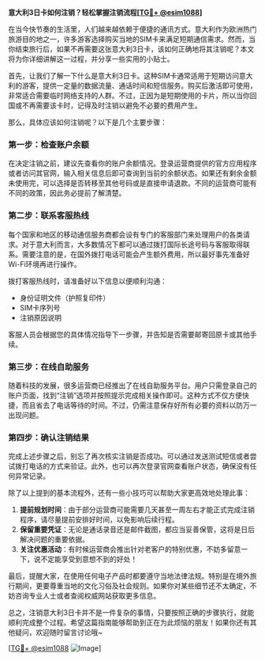**意大利3日卡如何注销？轻松掌握注销流程[[TG💪+ @esim1088](https://t.me/s/esim1088)]**

在当今快节奏的生活里，人们越来越依赖于便捷的通讯方式。意大利作为欧洲热门旅游目的地之一，许多游客选择购买当地的SIM卡来满足短期通信需求。然而，当你结束旅行后，如果不再需要这张意大利3日卡，该如何正确地将其注销呢？本文将为你详细讲解这一过程，并分享一些实用的小贴士。

首先，让我们了解一下什么是意大利3日卡。这种SIM卡通常适用于短期访问意大利的游客，提供一定量的数据流量、通话时间和短信服务。购买后激活即可使用，非常适合需要临时网络支持的人群。不过，正因为是短期使用的卡片，所以当你回国或不再需要该卡时，记得及时注销以避免不必要的费用产生。

那么，具体应该如何注销呢？以下是几个主要步骤：

### **第一步：检查账户余额**
在决定注销之前，建议先查看你的账户余额情况。登录运营商提供的官方应用程序或者访问其官网，输入相关信息后即可查询到当前的余额状态。如果还有剩余金额未使用完，可以选择是否转移至其他号码或是直接申请退款。不同的运营商可能有不同的政策，因此务必提前了解清楚。

### **第二步：联系客服热线**
每个国家和地区的移动通信服务商都会设有专门的客服部门来处理用户的各类请求。对于意大利而言，大多数情况下都可以通过拨打国际长途号码与客服取得联系。需要注意的是，在国外拨打电话可能会产生额外费用，所以最好事先准备好Wi-Fi环境再进行操作。

拨打客服热线时，请准备好以下信息以便顺利沟通：
- 身份证明文件（护照复印件）
- SIM卡序列号
- 注销原因说明

客服人员会根据您的具体情况指导下一步骤，并告知是否需要邮寄回原卡或其他手续。

### **第三步：在线自助服务**
随着科技的发展，很多运营商已经推出了在线自助服务平台。用户只需登录自己的账户页面，找到“注销”选项并按照提示完成相关操作即可。这种方式不仅方便快捷，而且省去了电话等待的时间。不过，仍需注意保存好所有必要的资料以防万一出现问题。

### **第四步：确认注销结果**
完成上述步骤之后，别忘了再次核实注销是否成功。可以通过发送测试短信或者尝试拨打电话的方式来验证。此外，也可以再次登录官网查看账户状态，确保没有任何异常记录。

除了以上提到的基本流程外，还有一些小技巧可以帮助大家更高效地处理此事：

1. **提前规划时间**：由于部分运营商可能需要几天甚至一周左右才能正式完成注销程序，请尽量提前安排好时间，以免影响后续行程。
2. **保留重要凭证**：无论是通话录音还是邮件截图，都应当妥善保管，这将是日后解决问题的重要依据。
3. **关注优惠活动**：有时候运营商会推出针对老客户的特别优惠，不妨多留意一下，说不定能享受到意想不到的好处！

最后，提醒大家，在使用任何电子产品时都要遵守当地法律法规。特别是在境外旅行期间，更要尊重当地的文化习俗及社会规则。如果你对某些细节还不太确定，不妨咨询专业人士或者查阅权威网站获取更多信息。

总之，注销意大利3日卡并不是一件复杂的事情，只要按照正确的步骤执行，就能顺利完成整个过程。希望这篇指南能够帮助到正在为此烦恼的朋友！如果你还有其他疑问，欢迎随时留言讨论哦~

[[TG💪+ @esim1088](https://t.me/s/esim1088) ![Image](https://i.postimg.cc/4NQfJmqS/Snipaste-2025-05-13-00-14-12.png)]